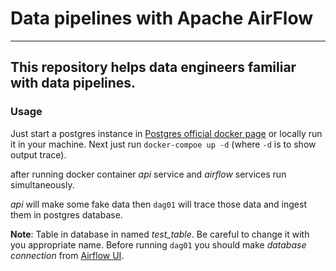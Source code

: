# Data pipelines with Apache AirFlow
***

## This repository helps data engineers familiar with data pipelines.

### Usage
Just start a postgres instance in [Postgres official docker page](https://hub.docker.com/_/postgres) or locally run it in your machine.
Next just run `docker-compoe up -d` (where `-d` is to show output trace).

after running docker container *api* service and *airflow* services run simultaneously.

*api* will make some fake data then `dag01` will trace those data and ingest them in postgres database.

**Note**: Table in database in named *test_table*. Be careful to change it with you appropriate name.
Before running `dag01` you should make *database connection* from [Airflow UI](https://airflow.apache.org/docs/apache-airflow/stable/howto/connection.html).



